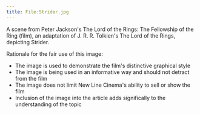 ```yaml
---
title: File:Strider.jpg
---
```


A scene from Peter Jackson's The Lord of the Rings: The Fellowship of
the Ring (film), an adaptation of J. R. R. Tolkien's The Lord of the
Rings, depicting Strider.

Rationale for the fair use of this image:

- The image is used to demonstrate the film's distinctive graphical
  style
- The image is being used in an informative way and should not detract
  from the film
- The image does not limit New Line Cinema's ability to sell or show the
  film
- Inclusion of the image into the article adds significally to the
  understanding of the topic